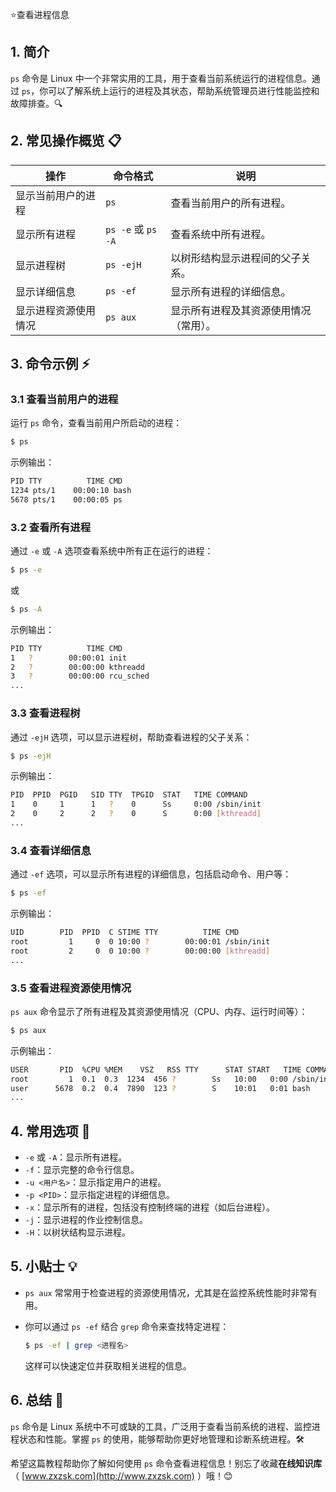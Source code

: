 ⭐查看进程信息

## 1. 简介

`ps` 命令是 Linux 中一个非常实用的工具，用于查看当前系统运行的进程信息。通过 `ps`，你可以了解系统上运行的进程及其状态，帮助系统管理员进行性能监控和故障排查。🔍

## 2. 常见操作概览 📋

| 操作                   | 命令格式                        | 说明                                |
|------------------------|-------------------------------|-------------------------------------|
| 显示当前用户的进程       | `ps`                           | 查看当前用户的所有进程。             |
| 显示所有进程             | `ps -e` 或 `ps -A`             | 查看系统中所有进程。                 |
| 显示进程树               | `ps -ejH`                      | 以树形结构显示进程间的父子关系。     |
| 显示详细信息             | `ps -ef`                       | 显示所有进程的详细信息。             |
| 显示进程资源使用情况     | `ps aux`                       | 显示所有进程及其资源使用情况（常用）。 |

## 3. 命令示例 ⚡

### 3.1 查看当前用户的进程

运行 `ps` 命令，查看当前用户所启动的进程：

```bash
$ ps
```

示例输出：

```bash
PID TTY          TIME CMD
1234 pts/1    00:00:10 bash
5678 pts/1    00:00:05 ps
```

### 3.2 查看所有进程

通过 `-e` 或 `-A` 选项查看系统中所有正在运行的进程：

```bash
$ ps -e
```

或

```bash
$ ps -A
```

示例输出：

```bash
PID TTY          TIME CMD
1   ?        00:00:01 init
2   ?        00:00:00 kthreadd
3   ?        00:00:00 rcu_sched
...
```

### 3.3 查看进程树

通过 `-ejH` 选项，可以显示进程树，帮助查看进程的父子关系：

```bash
$ ps -ejH
```

示例输出：

```bash
PID  PPID  PGID   SID TTY  TPGID  STAT   TIME COMMAND
1    0     1      1   ?    0      Ss     0:00 /sbin/init
2    0     2      2   ?    0      S      0:00 [kthreadd]
...
```

### 3.4 查看详细信息

通过 `-ef` 选项，可以显示所有进程的详细信息，包括启动命令、用户等：

```bash
$ ps -ef
```

示例输出：

```bash
UID        PID  PPID  C STIME TTY          TIME CMD
root         1     0  0 10:00 ?        00:00:01 /sbin/init
root         2     0  0 10:00 ?        00:00:00 [kthreadd]
...
```

### 3.5 查看进程资源使用情况

`ps aux` 命令显示了所有进程及其资源使用情况（CPU、内存、运行时间等）：

```bash
$ ps aux
```

示例输出：

```bash
USER       PID  %CPU %MEM    VSZ   RSS TTY      STAT START   TIME COMMAND
root         1  0.1  0.3  1234  456 ?        Ss   10:00   0:00 /sbin/init
user      5678  0.2  0.4  7890  123 ?        S    10:01   0:01 bash
...
```

## 4. 常用选项 📝

- `-e` 或 `-A`：显示所有进程。
- `-f`：显示完整的命令行信息。
- `-u <用户名>`：显示指定用户的进程。
- `-p <PID>`：显示指定进程的详细信息。
- `-x`：显示所有的进程，包括没有控制终端的进程（如后台进程）。
- `-j`：显示进程的作业控制信息。
- `-H`：以树状结构显示进程。

## 5. 小贴士 💡

- `ps aux` 常常用于检查进程的资源使用情况，尤其是在监控系统性能时非常有用。
- 你可以通过 `ps -ef` 结合 `grep` 命令来查找特定进程：

  ```bash
  $ ps -ef | grep <进程名>
  ```

  这样可以快速定位并获取相关进程的信息。

## 6. 总结 🎯

`ps` 命令是 Linux 系统中不可或缺的工具，广泛用于查看当前系统的进程、监控进程状态和性能。掌握 `ps` 的使用，能够帮助你更好地管理和诊断系统进程。🛠️

希望这篇教程帮助你了解如何使用 `ps` 命令查看进程信息！别忘了收藏**在线知识库**（ [www.zxzsk.com](http://www.zxzsk.com) ）哦！😊

